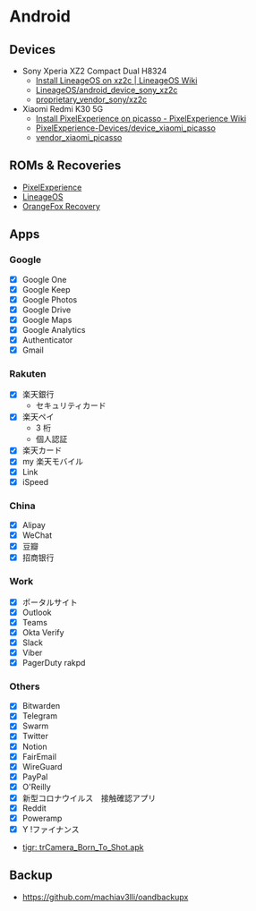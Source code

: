 # Android

## Devices

- Sony Xperia XZ2 Compact Dual H8324
  - [Install LineageOS on xz2c | LineageOS Wiki](https://wiki.lineageos.org/devices/xz2c/install)
  - [LineageOS/android_device_sony_xz2c](https://github.com/LineageOS/android_device_sony_xz2c)
  - [proprietary_vendor_sony/xz2c](https://github.com/TheMuppets/proprietary_vendor_sony/tree/lineage-18.1/xz2c)
- Xiaomi Redmi K30 5G
  - [Install PixelExperience on picasso - PixelExperience Wiki](https://wiki.pixelexperience.org/devices/picasso/install/)
  - [PixelExperience-Devices/device_xiaomi_picasso](https://github.com/PixelExperience-Devices/device_xiaomi_picasso)
  - [vendor_xiaomi_picasso](https://gitlab.pixelexperience.org/android/vendor-blobs/vendor_xiaomi_picasso)

## ROMs & Recoveries

- [PixelExperience](https://download.pixelexperience.org/)
- [LineageOS](https://download.lineageos.org/)
- [OrangeFox Recovery](https://orangefox.download/)

## Apps

### Google

- [x] Google One
- [x] Google Keep
- [x] Google Photos
- [x] Google Drive
- [x] Google Maps
- [x] Google Analytics
- [x] Authenticator
- [x] Gmail

### Rakuten

- [x] 楽天銀行
  - セキュリティカード
- [x] 楽天ペイ
  - 3 桁
  - 個人認証
- [x] 楽天カード
- [x] my 楽天モバイル
- [x] Link
- [x] iSpeed

### China

- [x] Alipay
- [x] WeChat
- [x] 豆瓣
- [x] 招商银行

### Work

- [x] ポータルサイト
- [x] Outlook
- [x] Teams
- [x] Okta Verify
- [x] Slack
- [x] Viber
- [x] PagerDuty
      rakpd

### Others

- [x] Bitwarden
- [x] Telegram
- [x] Swarm
- [x] Twitter
- [x] Notion
- [x] FairEmail
- [x] WireGuard
- [x] PayPal
- [x] O'Reilly
- [x] 新型コロナウイルス　接触確認アプリ
- [x] Reddit
- [x] Poweramp
- [x] Y !ファイナンス
- [tigr: trCamera_Born_To_Shot.apk](https://www.celsoazevedo.com/files/android/google-camera/f/changelog1481/)

## Backup

- https://github.com/machiav3lli/oandbackupx
